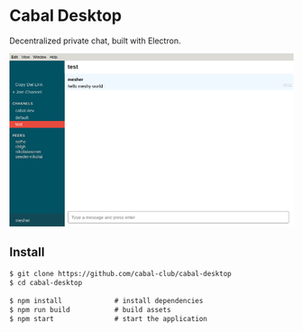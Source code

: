 # Cabal Desktop

Decentralized private chat, built with Electron.

<center><img src="screenshot.png"/></center>

## Install

```
$ git clone https://github.com/cabal-club/cabal-desktop
$ cd cabal-desktop

$ npm install             # install dependencies
$ npm run build           # build assets
$ npm start               # start the application
```
